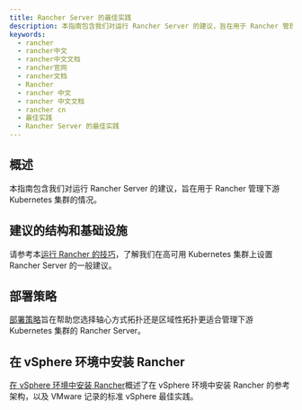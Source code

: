 ```yaml
---
title: Rancher Server 的最佳实践
description: 本指南包含我们对运行 Rancher Server 的建议，旨在用于 Rancher 管理下游 Kubernetes 集群的情况。
keywords:
  - rancher
  - rancher中文
  - rancher中文文档
  - rancher官网
  - rancher文档
  - Rancher
  - rancher 中文
  - rancher 中文文档
  - rancher cn
  - 最佳实践
  - Rancher Server 的最佳实践
---
```


## 概述

本指南包含我们对运行 Rancher Server 的建议，旨在用于 Rancher 管理下游 Kubernetes 集群的情况。

## 建议的结构和基础设施

请参考本[运行 Rancher 的技巧](/docs/rancher2.5/best-practices/2.5/rancher-server/deployment-types/_index)，了解我们在高可用 Kubernetes 集群上设置 Rancher Server 的一般建议。

## 部署策略

[部署策略](/docs/rancher2.5/best-practices/2.5/rancher-server/deployment-strategies/_index)旨在帮助您选择轴心方式拓扑还是区域性拓扑更适合管理下游 Kubernetes 集群的 Rancher Server。

## 在 vSphere 环境中安装 Rancher

[在 vSphere 环境中安装 Rancher](/docs/rancher2.5/best-practices/2.5/rancher-server/rancher-in-vsphere/_index)概述了在 vSphere 环境中安装 Rancher 的参考架构，以及 VMware 记录的标准 vSphere 最佳实践。
